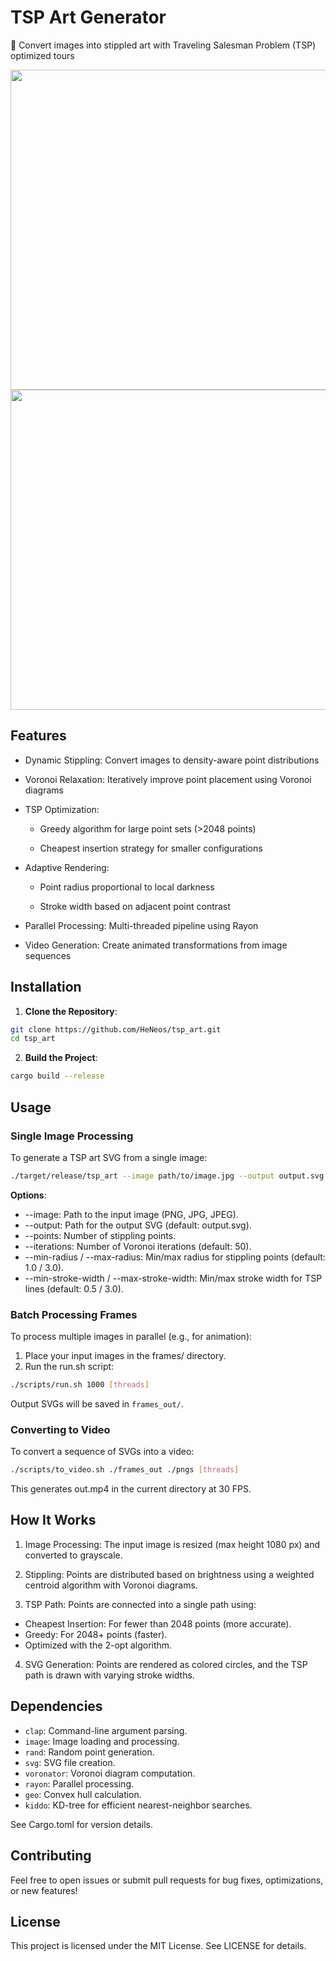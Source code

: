 # TSP Art Generator

🔗 Convert images into stippled art with Traveling Salesman Problem (TSP) optimized tours

<div style="text-align: center;">
 <img src="https://github.com/user-attachments/assets/5916f3bc-4cbc-4065-b2d0-af0732a7f9d9" width="512">
</div>

<div style="text-align: center;">
 <img src="https://github.com/user-attachments/assets/493f2c20-a9e1-4a23-a75a-097f1dbe739f" width="512">
</div>

## Features

  - Dynamic Stippling: Convert images to density-aware point distributions

  - Voronoi Relaxation: Iteratively improve point placement using Voronoi diagrams

  - TSP Optimization:

    - Greedy algorithm for large point sets (>2048 points)

    - Cheapest insertion strategy for smaller configurations

  - Adaptive Rendering:

    - Point radius proportional to local darkness

    - Stroke width based on adjacent point contrast

  - Parallel Processing: Multi-threaded pipeline using Rayon

  - Video Generation: Create animated transformations from image sequences

## Installation

1. **Clone the Repository**:

```bash
git clone https://github.com/HeNeos/tsp_art.git
cd tsp_art
```

2. **Build the Project**:
```bash
cargo build --release
```

## Usage

### Single Image Processing

To generate a TSP art SVG from a single image:

```bash
./target/release/tsp_art --image path/to/image.jpg --output output.svg --points 1000 --iterations 50
```

**Options**:

- --image: Path to the input image (PNG, JPG, JPEG).
- --output: Path for the output SVG (default: output.svg).
- --points: Number of stippling points.
- --iterations: Number of Voronoi iterations (default: 50).
- --min-radius / --max-radius: Min/max radius for stippling points (default: 1.0 / 3.0).
- --min-stroke-width / --max-stroke-width: Min/max stroke width for TSP lines (default: 0.5 / 3.0).

### Batch Processing Frames

To process multiple images in parallel (e.g., for animation):

1. Place your input images in the frames/ directory.
2. Run the run.sh script:

```bash
./scripts/run.sh 1000 [threads]
```

Output SVGs will be saved in `frames_out/`.

### Converting to Video

To convert a sequence of SVGs into a video:

```bash
./scripts/to_video.sh ./frames_out ./pngs [threads]
```

This generates out.mp4 in the current directory at 30 FPS.

## How It Works

1. Image Processing: The input image is resized (max height 1080 px) and converted to grayscale.

2. Stippling: Points are distributed based on brightness using a weighted centroid algorithm with Voronoi diagrams.

3. TSP Path: Points are connected into a single path using:
  - Cheapest Insertion: For fewer than 2048 points (more accurate).
  - Greedy: For 2048+ points (faster).
  - Optimized with the 2-opt algorithm.

4. SVG Generation: Points are rendered as colored circles, and the TSP path is drawn with varying stroke widths.

## Dependencies

- `clap`: Command-line argument parsing.
- `image`: Image loading and processing.
- `rand`: Random point generation.
- `svg`: SVG file creation.
- `voronator`: Voronoi diagram computation.
- `rayon`: Parallel processing.
- `geo`: Convex hull calculation.
- `kiddo`: KD-tree for efficient nearest-neighbor searches.

See Cargo.toml for version details.

## Contributing

Feel free to open issues or submit pull requests for bug fixes, optimizations, or new features!

## License

This project is licensed under the MIT License. See LICENSE for details.
